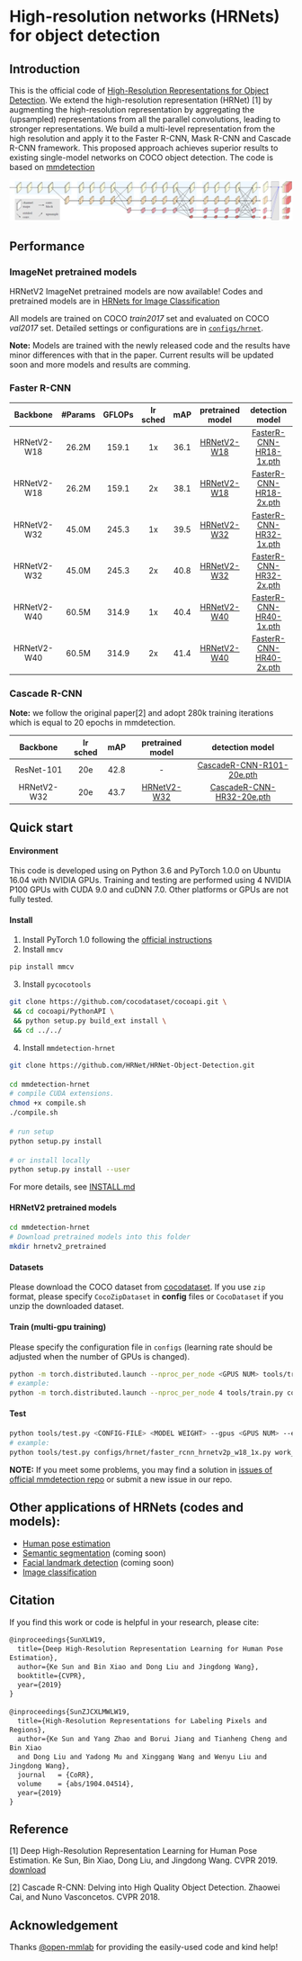 # High-resolution networks (HRNets) for object detection
## Introduction
This is the official code of [High-Resolution Representations for Object Detection](https://arxiv.org/pdf/1904.04514.pdf). We extend the high-resolution representation (HRNet) [1] by augmenting the high-resolution representation by aggregating the (upsampled) representations from all the parallel
convolutions, leading to stronger representations. We build a multi-level representation from the high resolution and apply it to the Faster R-CNN, Mask R-CNN and Cascade R-CNN framework. This proposed approach achieves superior results to existing single-model networks 
on COCO object detection. The code is based on [mmdetection](https://github.com/open-mmlab/mmdetection)

<div align=center>

![](images/hrnetv2p.png)

</div>

## Performance
### ImageNet pretrained models
HRNetV2 ImageNet pretrained models are now available! Codes and pretrained models are in [HRNets for Image Classification](https://github.com/HRNet/HRNet-Imagenet-Classification)

All models are trained on COCO *train2017* set and evaluated on COCO *val2017* set. Detailed settings or configurations are in [`configs/hrnet`](configs/hrnet).

**Note:** Models are trained with the newly released code and the results have minor differences with that in the paper. 
Current results will be updated soon and more models and results are comming.

### Faster R-CNN
|Backbone|#Params|GFLOPs|lr sched|mAP|pretrained model|detection model|
|:--:|:--:|:--:|:--:|:--:|:--:|:--:|
| HRNetV2-W18 |26.2M|159.1| 1x | 36.1 | [HRNetV2-W18](https://drive.google.com/open?id=1qxyRvGHEtuDR74IGrsKLN0Si4N-S2vgq) | [FasterR-CNN-HR18-1x.pth](https://drive.google.com/open?id=1EXA85LQkHZvk0LN7F3DH4rmnWJpWXfy_)|
| HRNetV2-W18 |26.2M|159.1| 2x | 38.1 | [HRNetV2-W18](https://drive.google.com/open?id=1qxyRvGHEtuDR74IGrsKLN0Si4N-S2vgq) | [FasterR-CNN-HR18-2x.pth](https://drive.google.com/open?id=1sZTeCtO-TFtzj0l-q1Lae6k_k_CL48A2)|
| HRNetV2-W32 |45.0M|245.3| 1x | 39.5 | [HRNetV2-W32](https://drive.google.com/open?id=1EF2AUHIqbBEekL6TaMYO2M5zStdAAKJ5) | [FasterR-CNN-HR32-1x.pth](https://drive.google.com/open?id=1sZTeCtO-TFtzj0l-q1Lae6k_k_CL48A2)|
| HRNetV2-W32 |45.0M|245.3| 2x | 40.8 | [HRNetV2-W32](https://drive.google.com/open?id=1EF2AUHIqbBEekL6TaMYO2M5zStdAAKJ5) | [FasterR-CNN-HR32-2x.pth](https://drive.google.com/open?id=17LUcyoNff5j1QHRPe4vyRyNzrLVn-8AI)|
| HRNetV2-W40 |60.5M|314.9| 1x | 40.4 | [HRNetV2-W40](https://drive.google.com/open?id=1iAAZhmxkkYB_pqZ2MlAm4iCC_OBLxzC1) | [FasterR-CNN-HR40-1x.pth](https://drive.google.com/open?id=1UcPuYnBt68itZFvdxDdZfyt472k6nlzv)|
| HRNetV2-W40 |60.5M|314.9| 2x | 41.4 | [HRNetV2-W40](https://drive.google.com/open?id=1iAAZhmxkkYB_pqZ2MlAm4iCC_OBLxzC1) | [FasterR-CNN-HR40-2x.pth](https://drive.google.com/open?id=1XuljlzTGHCSQXykaNXTLaMfvhC8bJ0Hr)|

### Cascade R-CNN
**Note:** we follow the original paper[2] and adopt 280k training iterations which is equal to 20 epochs in mmdetection.

|Backbone|lr sched|mAP|pretrained model|detection model|
|:--:|:--:|:--:|:--:|:--:|
| ResNet-101  | 20e | 42.8 | - | [CascadeR-CNN-R101-20e.pth](https://drive.google.com/open?id=1HEr2TMZcO7m66Xv3VILPhca2bhuhdy0l)|
| HRNetV2-W32 | 20e | 43.7 | [HRNetV2-W32](https://drive.google.com/open?id=1EF2AUHIqbBEekL6TaMYO2M5zStdAAKJ5) | [CascadeR-CNN-HR32-20e.pth](https://drive.google.com/open?id=18CrpwpfKB6o0U9l3sqJ12qu4xnJLxlB6)|

## Quick start
#### Environment
This code is developed using on Python 3.6 and PyTorch 1.0.0 on Ubuntu 16.04 with NVIDIA GPUs. Training and testing are 
performed using 4 NVIDIA P100 GPUs with CUDA 9.0 and cuDNN 7.0. Other platforms or GPUs are not fully tested.

#### Install
1. Install PyTorch 1.0 following the [official instructions](https://pytorch.org/)
2. Install `mmcv`
````bash
pip install mmcv
````
3. Install `pycocotools`
````bash
git clone https://github.com/cocodataset/cocoapi.git \
 && cd cocoapi/PythonAPI \
 && python setup.py build_ext install \
 && cd ../../
````
4. Install `mmdetection-hrnet`
````bash
git clone https://github.com/HRNet/HRNet-Object-Detection.git

cd mmdetection-hrnet
# compile CUDA extensions.
chmod +x compile.sh
./compile.sh

# run setup
python setup.py install 

# or install locally
python setup.py install --user
````
For more details, see [INSTALL.md](INSTALL.md)

#### HRNetV2 pretrained models
```bash
cd mmdetection-hrnet
# Download pretrained models into this folder
mkdir hrnetv2_pretrained
```
#### Datasets
Please download the COCO dataset from [cocodataset](http://cocodataset.org/#download). If you use `zip` format, please specify `CocoZipDataset` in **config** files or `CocoDataset` if you unzip the downloaded dataset. 

#### Train (multi-gpu training)
Please specify the configuration file in `configs` (learning rate should be adjusted when the number of GPUs is changed).
````bash
python -m torch.distributed.launch --nproc_per_node <GPUS NUM> tools/train.py <CONFIG-FILE> --launcher pytorch
# example:
python -m torch.distributed.launch --nproc_per_node 4 tools/train.py configs/hrnet/faster_rcnn_hrnetv2p_w18_1x.py --launcher pytorch
````

#### Test
````bash
python tools/test.py <CONFIG-FILE> <MODEL WEIGHT> --gpus <GPUS NUM> --eval bbox --out result.pkl
# example:
python tools/test.py configs/hrnet/faster_rcnn_hrnetv2p_w18_1x.py work_dirs/faster_rcnn_hrnetv2p_w18_1x/model_final.pth --gpus 4 --eval bbox --out result.pkl
````

**NOTE:** If you meet some problems, you may find a solution in [issues of official mmdetection repo](https://github.com/open-mmlab/mmdetection/issues) 
 or submit a new issue in our repo.
 
## Other applications of HRNets (codes and models):
* [Human pose estimation](https://github.com/leoxiaobin/deep-high-resolution-net.pytorch)
* [Semantic segmentation](https://github.com/HRNet/HRNet-Semantic-Segmentation) (coming soon)
* [Facial landmark detection](https://github.com/HRNet/HRNet-Facial-Landmark-Detection) (coming soon)
* [Image classification](https://github.com/HRNet/HRNet-Imagenet-Classification)
 
## Citation
If you find this work or code is helpful in your research, please cite:
````
@inproceedings{SunXLW19,
  title={Deep High-Resolution Representation Learning for Human Pose Estimation},
  author={Ke Sun and Bin Xiao and Dong Liu and Jingdong Wang},
  booktitle={CVPR},
  year={2019}
}

@inproceedings{SunZJCXLMWLW19,
  title={High-Resolution Representations for Labeling Pixels and Regions},
  author={Ke Sun and Yang Zhao and Borui Jiang and Tianheng Cheng and Bin Xiao 
  and Dong Liu and Yadong Mu and Xinggang Wang and Wenyu Liu and Jingdong Wang},
  journal   = {CoRR},
  volume    = {abs/1904.04514},
  year={2019}
}
````

## Reference
[1] Deep High-Resolution Representation Learning for Human Pose Estimation. Ke Sun, Bin Xiao, Dong Liu, and Jingdong Wang. CVPR 2019. [download](https://arxiv.org/pdf/1902.09212.pdf)

[2] Cascade R-CNN: Delving into High Quality Object Detection. Zhaowei Cai, and Nuno Vasconcetos. CVPR 2018.

## Acknowledgement
Thanks [@open-mmlab](https://github.com/open-mmlab) for providing the easily-used code and kind help!
